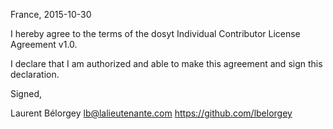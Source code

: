 France, 2015-10-30

I hereby agree to the terms of the dosyt Individual Contributor License
Agreement v1.0.

I declare that I am authorized and able to make this agreement and sign this
declaration.

Signed,

Laurent Bélorgey lb@lalieutenante.com https://github.com/lbelorgey